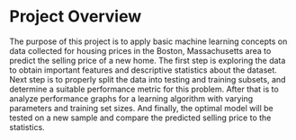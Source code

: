 # Project Overview
The purpose of this project is to apply basic machine learning concepts on data collected for housing prices in the Boston, Massachusetts area to predict the selling price of a new home. The first step is exploring the data to obtain important features and descriptive statistics about the dataset. Next step is to properly split the data into testing and training subsets, and determine a suitable performance metric for this problem. After that is to analyze performance graphs for a learning algorithm with varying parameters and training set sizes. And finally, the optimal model will be tested on a new sample and compare the predicted selling price to the statistics.
